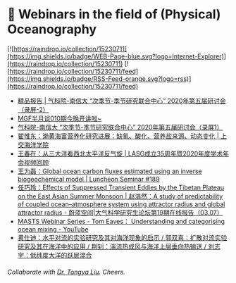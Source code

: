 # 🌊 Webinars in the field of (Physical) Oceanography

[![https://raindrop.io/collection/15230711](https://img.shields.io/badge/WEB-Page-blue.svg?logo=Internet-Explorer)](https://raindrop.io/collection/15230711) [![https://raindrop.io/collection/15230711/feed](https://img.shields.io/badge/RSS-Feed-orange.svg?logo=rss)](https://raindrop.io/collection/15230711/feed)

<!-- BLOG-POST-LIST:START -->
- [精品报告 | 气科院-南信大 “次季节-季节研究联合中心” 2020年第五届研讨会（录屏-2）](https://mp.weixin.qq.com/s/21cZHWhjTgn3TIk7Wau1nw)
- [MGF半月谈010期今晚开讲啦~](https://mp.weixin.qq.com/s/XG4VkR3pVd2rMMhx0-luLg)
- [气科院-南信大 “次季节-季节研究联合中心” 2020年第五届研讨会（录屏1）](https://mp.weixin.qq.com/s/QlnZyHVom9WfaSP3Tz_X0A)
- [翟惟东：渤黄海富营养化研究进展：缺氧、酸化、营养盐来源、动态变化 | 上交海洋学院](https://mp.weixin.qq.com/s/xgkHfZ44N97t5xXtIBcOvg)
- [王春在：从三大洋看西北太平洋反气旋 | LASG成立35周年暨2020年度学术年会视频回顾](https://mp.weixin.qq.com/s/GJI5tkJ8wTLVlCKwQhcWHA)
- [王为磊：Global ocean carbon fluxes estimated using an inverse biogeochemical model | Luncheon Seminar #189](https://mp.weixin.qq.com/s/bJd7_LFtAMdAgBdjxv7FvQ)
- [任巧玲：Effects of Suppressed Transient Eddies by the Tibetan Plateau on the East Asian Summer Monsoon | 赵浩然：A study of predictability of coupled ocean–atmosphere system using attractor radius and global attractor radius - 蔚蓝空间|大气科学研究生论坛第19期在线报告（03.07）](https://mp.weixin.qq.com/s/nAnigVQ-zwULEleen7YxsQ)
- [MASTS Webinar Series - Tom Eaves： Understanding and categorising ocean mixing - YouTube](https://www.youtube.com/watch?v=Aon53w_PzWE)
- [黄仕迪：水平对流的实验研究及其对海洋现象的启示 / 郭双喜：扩散对流实验研究及其在海洋中的应用 / 荆钊：湍流热成风与海洋上层垂向热输送 / 刘志宇：低纬度大洋的跃层混合](https://i.loli.net/2021/03/02/zZv1QPeuhsHqDAL.jpg)
<!-- BLOG-POST-LIST:END -->

###### Collaborate with [Dr. Tongya Liu](https://liutongya.github.io/). Cheers.
